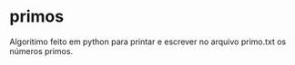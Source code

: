 # primos
Algoritimo feito em python para printar e escrever no arquivo 
primo.txt os números primos.
